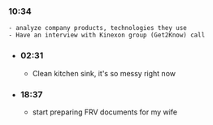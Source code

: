 ### 10:34
	- analyze company products, technologies they use
	- Have an interview with Kinexon group (Get2Know) call
- ### 02:31
	- Clean kitchen sink, it's so messy right now
- ### 18:37
	- start preparing FRV documents for my wife